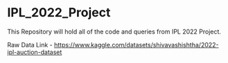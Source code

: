 # IPL_2022_Project

This Repository will hold all of the code and queries from IPL 2022 Project.

Raw Data Link - https://www.kaggle.com/datasets/shivavashishtha/2022-ipl-auction-dataset

